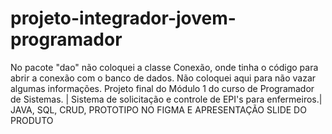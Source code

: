 # projeto-integrador-jovem-programador
No pacote "dao" não coloquei a classe Conexão, onde tinha o código para abrir a conexão com o banco de dados. Não coloquei aqui para não vazar algumas informações.
Projeto final do Módulo 1 do curso de Programador de Sistemas. | Sistema de solicitação e controle de EPI's para enfermeiros.| JAVA, SQL, CRUD, PROTOTIPO  NO FIGMA E APRESENTAÇÃO SLIDE DO PRODUTO
